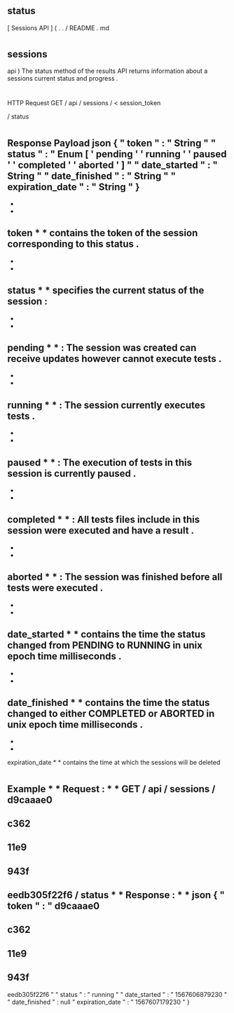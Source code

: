 #
status
-
[
Sessions
API
]
(
.
.
/
README
.
md
#
sessions
-
api
)
The
status
method
of
the
results
API
returns
information
about
a
sessions
current
status
and
progress
.
#
#
HTTP
Request
GET
/
api
/
sessions
/
<
session_token
>
/
status
#
#
Response
Payload
json
{
"
token
"
:
"
String
"
"
status
"
:
"
Enum
[
'
pending
'
'
running
'
'
paused
'
'
completed
'
'
aborted
'
]
"
"
date_started
"
:
"
String
"
"
date_finished
"
:
"
String
"
"
expiration_date
"
:
"
String
"
}
-
*
*
token
*
*
contains
the
token
of
the
session
corresponding
to
this
status
.
-
*
*
status
*
*
specifies
the
current
status
of
the
session
:
-
*
*
pending
*
*
:
The
session
was
created
can
receive
updates
however
cannot
execute
tests
.
-
*
*
running
*
*
:
The
session
currently
executes
tests
.
-
*
*
paused
*
*
:
The
execution
of
tests
in
this
session
is
currently
paused
.
-
*
*
completed
*
*
:
All
tests
files
include
in
this
session
were
executed
and
have
a
result
.
-
*
*
aborted
*
*
:
The
session
was
finished
before
all
tests
were
executed
.
-
*
*
date_started
*
*
contains
the
time
the
status
changed
from
PENDING
to
RUNNING
in
unix
epoch
time
milliseconds
.
-
*
*
date_finished
*
*
contains
the
time
the
status
changed
to
either
COMPLETED
or
ABORTED
in
unix
epoch
time
milliseconds
.
-
*
*
expiration_date
*
*
contains
the
time
at
which
the
sessions
will
be
deleted
#
#
Example
*
*
Request
:
*
*
GET
/
api
/
sessions
/
d9caaae0
-
c362
-
11e9
-
943f
-
eedb305f22f6
/
status
*
*
Response
:
*
*
json
{
"
token
"
:
"
d9caaae0
-
c362
-
11e9
-
943f
-
eedb305f22f6
"
"
status
"
:
"
running
"
"
date_started
"
:
"
1567606879230
"
"
date_finished
"
:
null
"
expiration_date
"
:
"
1567607179230
"
}
